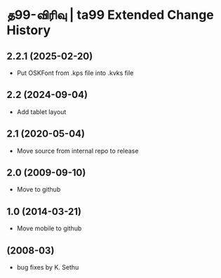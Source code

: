 த99-விரிவு | ta99 Extended Change History
====================

2.2.1 (2025-02-20)
------------------
* Put OSKFont from .kps file into .kvks file

2.2 (2024-09-04)
----------------
* Add tablet layout

2.1 (2020-05-04)
----------------
* Move source from internal repo to release

2.0 (2009-09-10)
----------------------
* Move to github

1.0 (2014-03-21)
----------------------
* Move mobile to github

(2008-03)
----------------------
* bug fixes by K. Sethu
